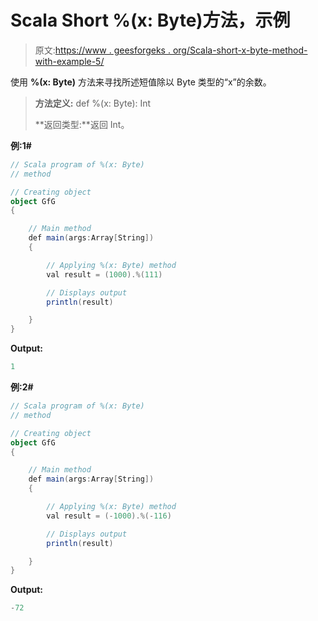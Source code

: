 # Scala Short %(x: Byte)方法，示例

> 原文:[https://www . geesforgeks . org/Scala-short-x-byte-method-with-example-5/](https://www.geeksforgeeks.org/scala-short-x-byte-method-with-example-5/)

使用 **%(x: Byte)** 方法来寻找所述短值除以 Byte 类型的“x”的余数。

> **方法定义:** def %(x: Byte): Int
> 
> **返回类型:**返回 Int。

**例:1#**

```scala
// Scala program of %(x: Byte)
// method

// Creating object
object GfG
{ 

    // Main method
    def main(args:Array[String])
    {

        // Applying %(x: Byte) method 
        val result = (1000).%(111)

        // Displays output
        println(result)

    }
} 
```

**Output:**

```scala
1

```

**例:2#**

```scala
// Scala program of %(x: Byte)
// method

// Creating object
object GfG
{ 

    // Main method
    def main(args:Array[String])
    {

        // Applying %(x: Byte) method
        val result = (-1000).%(-116)

        // Displays output
        println(result)

    }
} 
```

**Output:**

```scala
-72

```